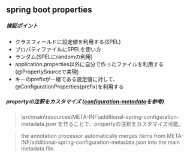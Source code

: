 ## spring boot properties

##### 検証ポイント
- クラスフィールドに設定値を利用する(SPEL)
- プロパティファイルにSPELを使い方
- ランダム(SPELにrandomの利用)
- application.properties以外に自分で作ったファイルを利用する(@PropertySourceで実現)
- キーのprefixが一緒である設定値に対して、@ConfigurationProperties(prefix)を利用する

##### propertyの注釈をカスタマイズ ([configuration-metadata](https://docs.spring.io/spring-boot/docs/current/reference/html/configuration-metadata.html, "configuration-metadata")を参考)

>\src\main\resources\META-INF\additional-spring-configuration-metadata.json`を作ることで、propertyの注釈をカスタマイズ可能。



>the annotation processor automatically merges items from META-INF/additional-spring-configuration-metadata.json into the main metadata file.

